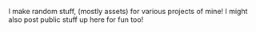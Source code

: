I make random stuff, (mostly assets) for various projects of mine!
I might also post public stuff up here for fun too!
